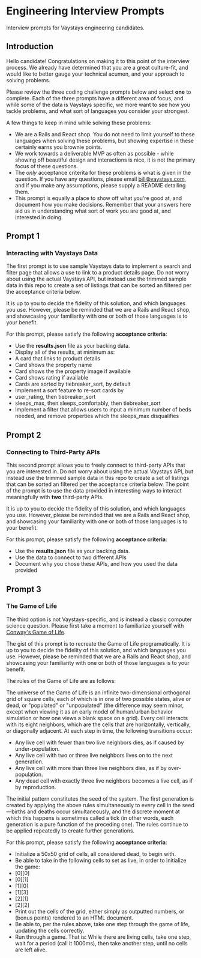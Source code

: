 # Engineering Interview Prompts
Interview prompts for Vaystays engineering candidates.

## Introduction
Hello candidate!  Congratulations on making it to this point of the interview process.  We already have determined that you are a great culture-fit, and would like to better gauge your technical acumen, and your approach to solving problems.

Please review the three coding challenge prompts below and select **one** to complete.  Each of the three prompts have a different area of focus, and while some of the data is Vaystays specific, we more want to see how you tackle problems, and what sort of languages you consider your strongest.

A few things to keep in mind while solving these problems:

* We are a Rails and React shop.  You do not need to limit yourself to these languages when solving these problems, but showing expertise in these certainly earns you brownie points.
* We work towards a deliverable MVP as often as possible - while showing off beautiful design and interactions is nice, it is not the primary focus of these questions.
* The *only* acceptance criterita for these problems is what is given in the question.  If you have any questions, please email bill@vaystays.com, and if you make any assumptions, please supply a README detailing them.
* This prompt is equally a place to show off what you're good at, and document how you make decisions.  Remember that your answers here aid us in understanding what sort of work you are good at, and interested in doing.

## Prompt 1
### Interacting with Vaystays Data
The first prompt is to use sample Vaystays data to implement a search and filter page that allows a use to link to a product details page.  Do not worry about using the actual Vaystays API, but instead use the trimmed sample data in this repo to create a set of listings that can be sorted an filtered per the acceptance criteria below.

It is up to you to decide the fidelity of this solution, and which languages you use.  However, please be reminded that we are a Rails and React shop, and showcasing your familiarity with one or both of those languages is to your benefit.

For this prompt, please satisfy the following **acceptance criteria**:
* Use the **results.json** file as your backing data.
* Display all of the results, at minimum as:
 * A card that links to product details
 * Card shows the property name
 * Card shows the the property image if available
 * Card shows rating if available
* Cards are sorted by tiebreaker_sort, by default
* Implement a sort feature to re-sort cards by
 * user_rating, then tiebreaker_sort
 * sleeps_max, then sleeps_comfortably, then tiebreaker_sort
* Implement a filter that allows users to input a minimum number of beds needed, and remove properties which the sleeps_max disqualifies

## Prompt 2
### Connecting to Third-Party APIs
This second prompt allows you to freely connect to third-party APIs that you are interested in.  Do not worry about using the actual Vaystays API, but instead use the trimmed sample data in this repo to create a set of listings that can be sorted an filtered per the acceptance criteria below.  The point of the prompt is to use the data provided in interesting ways to interact meaningfully with **two** third-party APIs.

It is up to you to decide the fidelity of this solution, and which languages you use.  However, please be reminded that we are a Rails and React shop, and showcasing your familiarity with one or both of those languages is to your benefit.

For this prompt, please satisfy the following **acceptance criteria**:
* Use the **results.json** file as your backing data.
* Use the data to connect to two different APIs
* Document why you chose these APIs, and how you used the data provided

## Prompt 3
### The Game of Life
The third option is not Vaystays-specific, and is instead a classic computer science question.  Please first take a moment to familiarize yourself with [Conway's Game of Life](https://en.wikipedia.org/wiki/Conway%27s_Game_of_Life).

The gist of this prompt is to recreate the Game of Life programatically.  It is up to you to decide the fidelity of this solution, and which languages you use.  However, please be reminded that we are a Rails and React shop, and showcasing your familiarity with one or both of those languages is to your benefit.

The rules of the Game of Life are as follows:

The universe of the Game of Life is an infinite two-dimensional orthogonal grid of square cells, each of which is in one of two possible states, alive or dead, or "populated" or "unpopulated" (the difference may seem minor, except when viewing it as an early model of human/urban behavior simulation or how one views a blank space on a grid). Every cell interacts with its eight neighbors, which are the cells that are horizontally, vertically, or diagonally adjacent. At each step in time, the following transitions occur:

* Any live cell with fewer than two live neighbors dies, as if caused by under-population.
* Any live cell with two or three live neighbors lives on to the next generation.
* Any live cell with more than three live neighbors dies, as if by over-population.
* Any dead cell with exactly three live neighbors becomes a live cell, as if by reproduction.

The initial pattern constitutes the seed of the system. The first generation is created by applying the above rules simultaneously to every cell in the seed—births and deaths occur simultaneously, and the discrete moment at which this happens is sometimes called a tick (in other words, each generation is a pure function of the preceding one). The rules continue to be applied repeatedly to create further generations.

For this prompt, please satisfy the following **acceptance criteria**:

* Initialize a 50x50 grid of cells, all considered dead, to begin with.
* Be able to take in the following cells to set as live, in order to initialize the game:
 * [0][0]
 * [0][1]
 * [1][0]
 * [1][3]
 * [2][1]
 * [2][2]
* Print out the cells of the grid, either simply as outputted numbers, or (bonus points) rendered to an HTML document.
* Be able to, per the rules above, take one step through the game of life, updating the cells correctly.
* Run through a game.  That is: While there are living cells, take one step, wait for a period (call it 1000ms), then take another step, until no cells are left alive.
